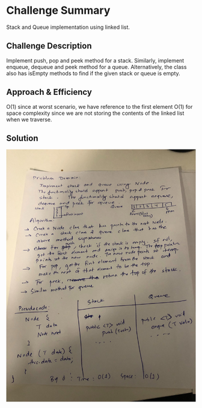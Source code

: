 # Challenge Summary
Stack and Queue implementation using linked list.

## Challenge Description
Implement push, pop and peek method for a stack. Similarly, implement enqueue, dequeue and peek method for a queue. Alternatively, the class also has isEmpty methods to find if the given stack or queue is empty. 

## Approach & Efficiency
<!-- What approach did you take? Why? What is the Big O space/time for this approach? -->
O(1) since at worst scenario, we have reference to the first element
O(1) for space complexity since we are not storing the contents of the linked list when we traverse.
## Solution
<!-- Embedded whiteboard image -->
![](../assets/lab-10.jpg)
